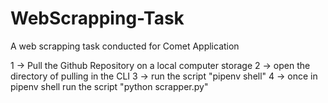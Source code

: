 # WebScrapping-Task
A web scrapping task conducted for Comet Application

<!-- Steps to run the Script  -->

1 -> Pull the Github Repository on a local computer storage
2 -> open the directory of pulling in the CLI
3 -> run the script "pipenv shell"
4 -> once in pipenv shell run the script "python scrapper.py"
